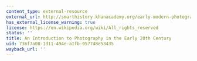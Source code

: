 ```yaml
---
content_type: external-resource
external_url: http://smarthistory.khanacademy.org/early-modern-photography.html
has_external_license_warning: true
license: https://en.wikipedia.org/wiki/All_rights_reserved
status: ''
title: An Introduction to Photography in the Early 20th Century
uid: 736f7a08-1d11-494e-a1fb-057748e53435
wayback_url: ''
---
```

